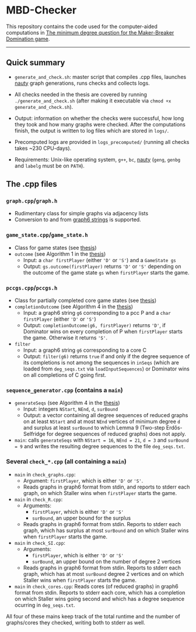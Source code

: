 # MBD-Checker

This repository contains the code used for the computer-aided computations in [The minimum degree question for the Maker-Breaker Domination game](link_to_arxiv?).



---

## Quick summary

* `generate_and_check.sh`: master script that compiles .cpp files, launches [nauty](https://pallini.di.uniroma1.it/) graph generations, runs checks and collects logs.

* All checks needed in the thesis are covered by running `./generate_and_check.sh` (after making it executable via `chmod +x generate_and_check.sh`).

* Output: information on whether the checks were successful, how long they took and how many graphs were checked. After the computations finish, the output is written to log files which are stored in `logs/`.

* Precomputed logs are provided in `logs_precomputed/` (running all checks takes ~230 CPU-days).

* Requirements: Unix-like operating system, `g++`, `bc`, [nauty](https://pallini.di.uniroma1.it/) (`geng`, `genbg` and `labelg` must be on `PATH`).

## The .cpp files

### `graph.cpp`/`graph.h`
- Rudimentary class for simple graphs via adjacency lists
- Conversion to and from [graph6 strings](https://users.cecs.anu.edu.au/~bdm/data/formats.html) is supported. 

### `game_state.cpp`/`game_state.h`
  - Class for game states (see [thesis](link_to_arxiv?))
  - `outcome` (see Algorithm 1 in the [thesis](link_to_arxiv?)) 
    * Input: a `char firstPlayer` (either `'D'` or `'S'`) and a `GameState gs`
    * Output: `gs.outcome(firstPlayer)` returns `'D'` or `'S'` depending on the outcome of the game state `gs` when `firstPlayer` starts the game.

### `pccgs.cpp`/`pccgs.h`
  - Class for partially completed core game states (see [thesis](link_to_arxiv?))
  - `completionOutcome` (see Algorithm 4 in the [thesis](link_to_arxiv?))
    * Input: a graph6 string `g6` corresponding to a pcc P and a `char firstPlayer` (either `'D'` or `'S'`)
    * Output: `completionOutcome(g6, firstPlayer)` returns `'D'`, if Dominator wins on every completion of P when `firstPlayer` starts the game. Otherwise it returns `'S'`. 
  - `filter`
    * Input: a graph6 string `g6` corresponding to a core C
    * Output: `filter(g6)` returns `true` if and only if the degree sequence of its completions is not among the sequences in `inSeqs` (which are loaded from `deg_seqs.txt` via `loadInputSequences`) or Dominator wins on all completions of C going first.  

### `sequence_generator.cpp` (contains a `main`)
  - `generateSeqs` (see Algorithm 4 in the [thesis](link_to_arxiv?)) 
    * Input: integers `NStart`, `NEnd`, `d`, `surBound`
    * Output: a vector containing all degree sequences of reduced graphs on at least `NStart` and at most `NEnd` vertices of minimum degree `d` and surplus at least `surBound` to which Lemma 9 (Two-step Erdős-Selfridge for degree sequences of reduced graphs) does not apply.
  - `main`: calls `generateSeqs` with `NStart = 16`, `NEnd = 21`, `d = 3` and `surBound = 9` and writes the resulting degree sequences to the file `deg_seqs.txt`. 

### Several `check_*.cpp` (all containing a `main`)
  * `main` in `check_graphs.cpp`: 
    - Argument: `firstPlayer`, which is either `'D'` or `'S'`. 
    - Reads graphs in graph6 format from stdin, and reports to stderr each graph, on which Staller wins when `firstPlayer` starts the game. 
  * `main` in `check_R.cpp`: 
    - Arguments: 
      * `firstPlayer`, which is either `'D'` or `'S'`
      * `surBound`, an upper bound for the surplus
    - Reads graphs in graph6 format from stdin. Reports to stderr each graph, which has surplus at most `surBound` and on which Staller wins when `firstPlayer` starts the game.
  * `main` in `check_SI.cpp`:
      - Arguments: 
        * `firstPlayer`, which is either `'D'` or `'S'`
        * `surBound`, an upper bound on the number of degree 2 vertices 
    - Reads graphs in graph6 format from stdin. Reports to stderr each graph, which has at most `surBound` degree 2 vertices and on which Staller wins when `firstPlayer` starts the game. 
  * `main` in `check_cores.cpp`: Reads cores (of reduced graphs) in graph6 format from stdin. Reports to stderr each core, which has a completion on which Staller wins going second and which has a degree sequence ocurring in `deg_seqs.txt`. 

All four of these mains keep track of the total runtime and the number of graphs/cores they checked, writing both to stderr as well. 


